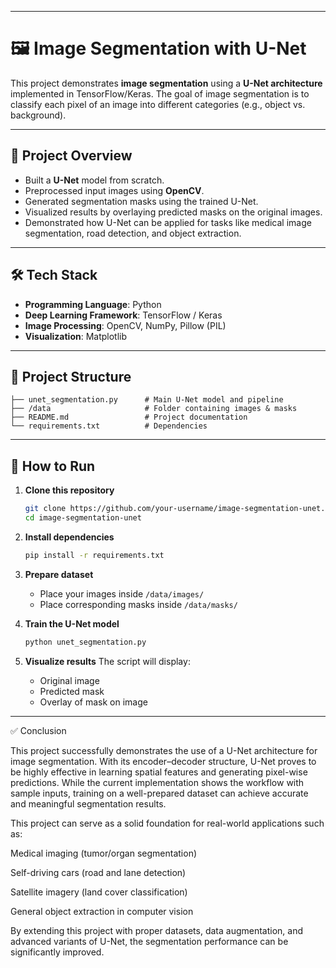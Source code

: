 

---

# 🖼️ Image Segmentation with U-Net

This project demonstrates **image segmentation** using a **U-Net architecture** implemented in TensorFlow/Keras. The goal of image segmentation is to classify each pixel of an image into different categories (e.g., object vs. background).

---

## 📌 Project Overview

* Built a **U-Net** model from scratch.
* Preprocessed input images using **OpenCV**.
* Generated segmentation masks using the trained U-Net.
* Visualized results by overlaying predicted masks on the original images.
* Demonstrated how U-Net can be applied for tasks like medical image segmentation, road detection, and object extraction.

---

## 🛠️ Tech Stack

* **Programming Language**: Python
* **Deep Learning Framework**: TensorFlow / Keras
* **Image Processing**: OpenCV, NumPy, Pillow (PIL)
* **Visualization**: Matplotlib

---

## 📂 Project Structure

```
├── unet_segmentation.py      # Main U-Net model and pipeline
├── /data                     # Folder containing images & masks
├── README.md                 # Project documentation
└── requirements.txt          # Dependencies
```

---

## 🚀 How to Run

1. **Clone this repository**

   ```bash
   git clone https://github.com/your-username/image-segmentation-unet.git
   cd image-segmentation-unet
   ```

2. **Install dependencies**

   ```bash
   pip install -r requirements.txt
   ```

3. **Prepare dataset**

   * Place your images inside `/data/images/`
   * Place corresponding masks inside `/data/masks/`

4. **Train the U-Net model**

   ```bash
   python unet_segmentation.py
   ```

5. **Visualize results**
   The script will display:

   * Original image
   * Predicted mask
   * Overlay of mask on image

---


✅ Conclusion

This project successfully demonstrates the use of a U-Net architecture for image segmentation. With its encoder–decoder structure, U-Net proves to be highly effective in learning spatial features and generating pixel-wise predictions. While the current implementation shows the workflow with sample inputs, training on a well-prepared dataset can achieve accurate and meaningful segmentation results.

This project can serve as a solid foundation for real-world applications such as:

Medical imaging (tumor/organ segmentation)

Self-driving cars (road and lane detection)

Satellite imagery (land cover classification)

General object extraction in computer vision

By extending this project with proper datasets, data augmentation, and advanced variants of U-Net, the segmentation performance can be significantly improved.
